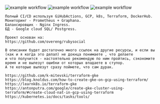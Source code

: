 ![example workflow](https://github.com/dwx82/rubysocial/actions/workflows/magic.yaml/badge.svg)
![example workflow](https://github.com/dwx82/rubysocial/actions/workflows/prodrelease.yml/badge.svg)
![example workflow](https://github.com/dwx82/rubysocial/actions/workflows/prodmagic.yaml/badge.svg)
```
Полный CI/CD используя GiHubActions, GCP, k8s, Terraform, DockerHub.
Мониторинг - Prometheus + Graphana.
Балансировщик - Nginx Ingress.
БД - Google cloud SQL/ Postgress.

Проект основан на:
https://github.com/overeng/rubysocial

В описании будет достаточно много ссылок на другие ресурсы, и если вы (как и я когда это делал) не докнца понимаете , что делаете
и что получится - настоятельно рекомендую по ним пройтись, сэкономите время и не вылезут ошибки от которых впадаете в ступор.
А те которые вылезут сразу поймете, что сам дурак. 

https://github.com/k-mitevski/terraform-gke
https://blog.knoldus.com/how-to-create-gke-on-gcp-using-terraform/
https://learnk8s.io/terraform-gke
https://antonputra.com/google/create-gke-cluster-using-terraform/#create-cloud-nat-in-gcp-using-terraform
https://kubernetes.io/docs/tasks/tools/

```
